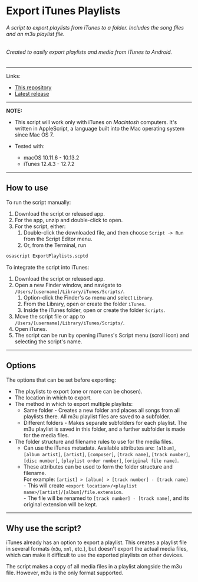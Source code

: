 # Export iTunes Playlists
###### A script to export playlists from iTunes to a folder. Includes the song files and an m3u playlist file.
###### Created to easily export playlists and media from iTunes to Android.

---

Links:
* [This repository](https://github.com/dpet23/Export-iTunes-Playlists)
* [Latest release](../../releases/latest)

---

**NOTE:**

* This script will work only with iTunes on _Macintosh_ computers. It's written in AppleScript, a language built into the Mac operating system since Mac OS 7.

* Tested with:
  * macOS 10.11.6 - 10.13.2
  * iTunes 12.4.3 - 12.7.2

---

## How to use

To run the script manually:
1. Download the script or released app.
1. For the app, unzip and double-click to open.
1. For the script, either:
    1. Double-click the downloaded file, and then choose `Script -> Run` from the Script Editor menu.
    1. Or, from the Terminal, run
```bash
osascript ExportPlaylists.scptd
```

To integrate the script into iTunes:
1. Download the script or released app.
1. Open a new Finder window, and navigate to `/Users/[username]/Library/iTunes/Scripts/`.
    1. Option-click the Finder's `Go` menu and select `Library`.
    1. From the Library, open or create the folder `iTunes`.
    1. Inside the iTunes folder, open or create the folder `Scripts`.
1. Move the script file or app to `/Users/[username]/Library/iTunes/Scripts/`.
1. Open iTunes.
1. The script can be run by opening iTunes's Script menu (scroll icon) and selecting the script's name.

---

## Options
The options that can be set before exporting:

* The playlists to export (one or more can be chosen).
* The location in which to export.
* The method in which to export multiple playlists:
  * Same folder - Creates a new folder and places all songs from all playlists there. All m3u playlist files are saved to a subfolder.
  * Different folders - Makes separate subfolders for each playlist. The m3u playlist is saved in this folder, and a further subfolder is made for the media files.
* The folder structure and filename rules to use for the media files.
  * Can use the iTunes metadata. Available attributes are: `[album]`, `[album artist]`, `[artist]`, `[composer]`, `[track name]`, `[track number]`, `[disc number]`, `[playlist order number]`, `[original file name]`.
  * These attributes can be used to form the folder structure and filename.  
      For example: `[artist] > [album] > [track number] - [track name]`  
        - This will create `<export location>/<playlist name>/[artist]/[album]/file.extension`.  
        - The file will be renamed to `[track number] - [track name]`, and its original extension will be kept.

---

## Why use the script?

iTunes already has an option to export a playlist. This creates a playlist file in several formats (`m3u`, `xml`, etc.), but doesn't export the actual media files, which can make it difficult to use the exported playlists on other devices.

The script makes a copy of all media files in a playlist alongside the m3u file. However, m3u is the only format supported.
